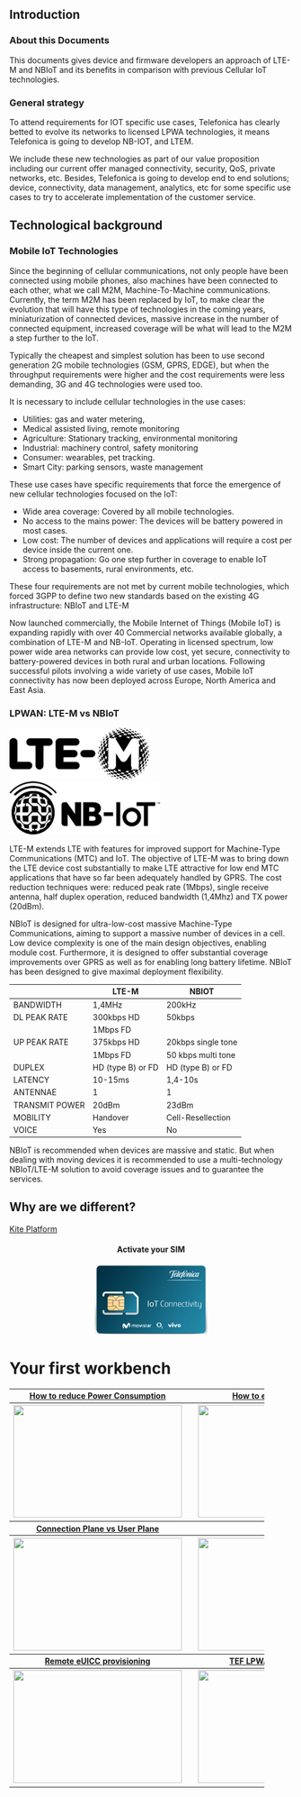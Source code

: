 ## Introduction

### About this Documents

This documents gives device and firmware developers an approach of LTE-M and NBIoT and its benefits in comparison with previous Cellular IoT technologies.

### General strategy
To attend requirements for IOT specific use cases, Telefonica has clearly betted to evolve its networks to licensed LPWA technologies, 
it means Telefonica is going to develop NB-IOT, and LTEM.

We include these new technologies as part of our value proposition including our current offer managed connectivity, security, QoS, private networks, etc.
Besides, Telefonica is going to develop end to end solutions; device, connectivity, data management, analytics, 
etc for some specific use cases to try to accelerate implementation of the customer service.

## Technological background

### Mobile IoT Technologies
Since the beginning of cellular communications, not only people have been connected using mobile phones, also machines have been connected to each other, 
what we call M2M, Machine-To-Machine communications. Currently, the term M2M has been replaced by IoT, 
to make clear the evolution that will have this type of technologies in the coming years, miniaturization of connected devices, 
massive increase in the number of connected equipment, increased coverage will be what will lead to the M2M a step further to the IoT. 

Typically the cheapest and simplest solution has been to use second generation 2G mobile technologies (GSM, GPRS, EDGE),
but when the throughput requirements were higher and the cost requirements were less demanding, 3G and 4G technologies were used too.


It is necessary to include cellular technologies in the use cases:
- Utilities: gas and water metering,
- Medical assisted living, remote monitoring
- Agriculture: Stationary tracking, environmental monitoring
- Industrial: machinery control, safety monitoring
- Consumer: wearables, pet tracking.
- Smart City: parking sensors, waste management

These use cases have specific requirements that force the emergence of new cellular technologies focused on the IoT:
- Wide area coverage: Covered by all mobile technologies.
- No access to the mains power: The devices will be battery powered in most cases.
- Low cost: The number of devices and applications will require a cost per device inside the current one.
- Strong propagation: Go one step further in coverage to enable IoT access to basements, rural environments, etc.

These four requirements are not met by current mobile technologies, 
which forced 3GPP to define two new standards based on the existing 4G infrastructure: NBIoT and LTE-M

Now launched commercially, the Mobile Internet of Things (Mobile IoT) is expanding rapidly with over 40 Commercial networks available globally, 
a combination of LTE-M and NB-IoT. Operating in licensed spectrum, low power wide area networks can provide low cost, yet secure, 
connectivity to battery-powered devices in both rural and urban locations. Following successful pilots involving a wide variety of use cases, 
Mobile IoT connectivity has now been deployed across Europe, North America and East Asia. 

### LPWAN: LTE-M vs NBIoT

![pick](pictures/ltem_logo.png)
![pick](pictures/nb_logo.png)

LTE-M extends LTE with features for improved support for Machine-Type Communications (MTC) and IoT.
The objective of LTE-M was to bring down the LTE device cost substantially to make LTE attractive for low end MTC applications that have so far been
adequately handled by GPRS. The cost reduction techniques were: reduced peak rate (1Mbps), single receive antenna, half duplex operation,
reduced bandwidth (1,4Mhz) and TX power (20dBm). 

NBIoT is designed for ultra-low-cost massive Machine-Type Communications, aiming to support a massive number of devices in a cell.
Low device complexity is one of the main design objectives, enabling module cost. Furthermore, it is designed to offer substantial coverage
improvements over GPRS as well as for enabling long battery lifetime. NBIoT has been designed to give maximal deployment flexibility.


|| LTE-M | NBIOT |
|:------ | ----- | ----- |
| BANDWIDTH | 1,4MHz | 200kHz |
| DL PEAK RATE | 300kbps HD | 50kbps |
|   | 1Mbps FD |  |
| UP PEAK RATE | 375kbps HD | 20kbps single tone |
|   | 1Mbps FD | 50 kbps multi tone |
| DUPLEX | HD (type B) or FD | HD (type B) or FD |
| LATENCY | 10-15ms | 1,4-10s |
| ANTENNAE | 1 | 1 |
| TRANSMIT POWER | 20dBm | 23dBm |
| MOBILITY  | Handover | Cell-Resellection |
| VOICE | Yes | No |



NBIoT is recommended when devices are massive and static. But when dealing with moving devices it is recommended to use a multi-technology 
NBIoT/LTE-M solution to avoid coverage issues and to guarantee the services.

## Why are we different?

[Kite Platform](Kite_Platform.md)

<div align="center">
    <h4>Activate your SIM</h4>
</div>
<p align="center">
    <a href="#/easym2m.md#activate-your-sim" align="center" border="10">
        <img src="pictures/Telefonica_SIM.png"
        width="200" height="125">
    </a>
</p>

# Your first workbench

<table style="width:90%" align="center">
  <tr>
	<th>
		<a href="#/RaspberryPi_StarterKit.md" align="center" >
			How to reduce Power Consumption
		</a>
	</th>
	<th>
		<img src="pictures/portfolio/portfolio_white.png" width="1" height="1">
	</th>
	<th>
		<a href="#/Arduino_StarterKit.md" align="center">
			How to enhance coverage
		</a>
	</th>
  </tr>
  <tr>
	<th>
		<a href="#/RaspberryPi_StarterKit.md" align="center">
			<img src="pictures/portfolio/portfolio-Raspberry-Kit.png"
			width="300" height="200">
		</a>
	</th>
	<th></th>
	<th>
		<a href="#/Arduino_StarterKit.md" align="center">
			<img src="pictures/portfolio/portfolio-Arduino-Kit.png"
			width="300" height="200">
		</a>
	</th>
  </tr>
  <tr></tr>
  <tr>
	<th>
		<a href="#/RaspberryPi_StarterKit.md" align="center">
			Connection Plane vs User Plane
		</a>
	</th>
	<th></th>
	<th>
		<a href="#/Arduino_AWS.md" align="center">
			Non IP
		</a>
	</th>
  </tr>
  <tr>
	<th>
		<a href="#/RaspberryPi_HAT.md" align="center">
			<img src="pictures/portfolio/portfolio-Raspberry-AWS.png"
			width="300" height="200">
		</a>
	</th>
	<th></th>
	<th>
		<a href="#/Arduino_AWS.md" align="center">
			<img src="pictures/portfolio/portfolio-Arduino-AWS.png"
			width="300" height="200">
		</a>
	</th>
  </tr>
    <tr></tr>
    <tr>
	<th>
		<a href="#/RaspberryPi_1Click.md" align="center">
			Remote eUICC provisioning
		</a>
	</th>
	<th></th>
	<th>
		<a href="#/Telefonica_How_to_NBIoT.md" align="center">
			TEF LPWA networks details
		</a>
	</th>
  </tr>
  <tr>
	<th>
		<a href="#/references/RaspberryPi_1Click.md" align="center">
			<img src="pictures/portfolio/portfolio-Raspberry-1Click.png"
			width="300" height="200">
		</a>
	</th>
	<th></th>
	<th>
		<a href="#/references/Telefonica_How_to_NBIoT.md.md" align="center">
			<img src="pictures/portfolio/portfolio-Arduino-GCP.png"
			width="300" height="200">
		</a>
	</th>
  </tr>
</table>




